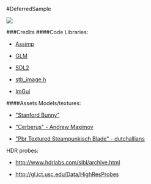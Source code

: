 #DeferredSample

![](https://github.com/TomVeltmeijer/D3D11Renderer/blob/master/samples/DeferredSample/screenshot.png)

###Credits
####Code
Libraries:

- [Assimp](http://assimp.sourceforge.net/)

- [GLM](https://github.com/g-truc/glm)

- [SDL2](https://www.libsdl.org/index.php)

- [stb_image.h](https://github.com/nothings/stb)

- [ImGui](https://github.com/ocornut/imgui)

####Assets
Models/textures:

- ["Stanford Bunny"](http://graphics.stanford.edu/~mdfisher/Data/Meshes/bunny.obj)

- ["Cerberus" - Andrew Maximov](http://artisaverb.info/Cerberus.html)

- ["Pbr Textured Steampunkisch Blade" - dutchallians](https://sketchfab.com/models/783be5c1643c4f439eb5ae8112f083d7#)

HDR probes:

- http://www.hdrlabs.com/sibl/archive.html

- http://gl.ict.usc.edu/Data/HighResProbes
